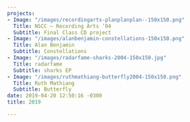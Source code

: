 ```yaml
---
projects:
- Image: "/images/recordingarts-planplanplan--150x150.png"
  Title: NSCC – Recording Arts ’04
  Subtitle: Final Class CD project
- Image: "/images/alanbenjamin-constellations-150x150.png"
  Title: Alan Benjamin
  Subtitle: Constellations
- Image: "/images/radarfame-sharks-2004-150x150.jpg"
  Title: radarfame
  Subtitle: sharks EP
- Image: "/images/ruthmathiang-butterfly2004-150x150.png"
  Title: Ruth Mathiang
  Subtitle: Butterfly
date: 2019-04-20 12:50:16 -0300
title: 2019

---
```

